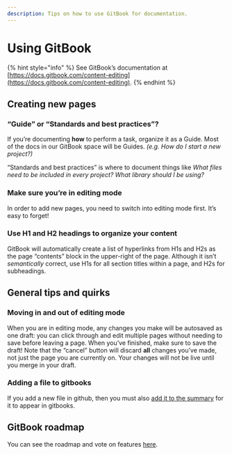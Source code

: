 ```yaml
---
description: Tips on how to use GitBook for documentation.
---
```


# Using GitBook

{% hint style="info" %}
See GitBook’s documentation at [https://docs.gitbook.com/content-editing](https://docs.gitbook.com/content-editing).
{% endhint %}

## Creating new pages

### “Guide” or “Standards and best practices”?

If you’re documenting **how** to perform a task, organize it as a Guide. Most of the docs in our GitBook space will be Guides. _\(e.g. How do I start a new project?\)_

“Standards and best practices” is where to document things like _What files need to be included in every project? What library should I be using?_

### Make sure you’re in editing mode

In order to add new pages, you need to switch into editing mode first. It’s easy to forget!

### Use H1 and H2 headings to organize your content

GitBook will automatically create a list of hyperlinks from H1s and H2s as the page “contents” block in the upper-right of the page. Although it isn’t _semantically_ correct, use H1s for all section titles within a page, and H2s for subheadings.

## General tips and quirks

### Moving in and out of editing mode

When you are in editing mode, any changes you make will be autosaved as one draft: you can click through and edit multiple pages without needing to save before leaving a page. When you’ve finished, make sure to save the draft! Note that the “cancel” button will discard **all** changes you’ve made, not just the page you are currently on. Your changes will not be live until you merge in your draft.

### Adding a file to gitbooks

If you add a new file in github, then you must also [add it to the summary](https://docs.gitbook.com/integrations/github/faq#nothing-happens-on-gitbook-after-adding-a-new-file-to-my-repository) for it to appear in gitbooks. 

## GitBook roadmap

You can see the roadmap and vote on features [here](https://gitbook.canny.io/).



